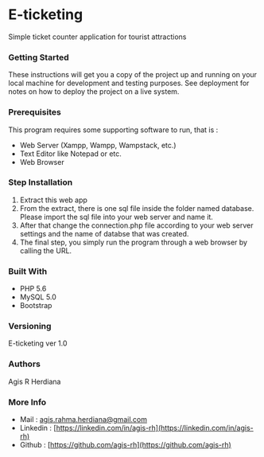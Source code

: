 # E-ticketing
Simple ticket counter application for tourist attractions

### Getting Started
These instructions will get you a copy of the project up and running on your local machine for development and testing purposes. See deployment for notes on how to deploy the project on a live system.

### Prerequisites
This program requires some supporting software to run, that is :
* Web Server (Xampp, Wampp, Wampstack, etc.)
* Text Editor like Notepad or etc.
* Web Browser

### Step Installation
1. Extract this web app
2. From the extract, there is one sql file inside the folder named database. Please import the sql file into your web server and name it.
3. After that change the connection.php file according to your web server settings and the name of databse that was created.
4. The final step, you simply run the program through a web browser by calling the URL.

### Built With
* PHP 5.6
* MySQL 5.0
* Bootstrap

### Versioning
E-ticketing ver 1.0

### Authors
Agis R Herdiana 

### More Info
* Mail     : agis.rahma.herdiana@gmail.com
* Linkedin : [https://linkedin.com/in/agis-rh](https://linkedin.com/in/agis-rh)
* Github   : [https://github.com/agis-rh](https://github.com/agis-rh)
